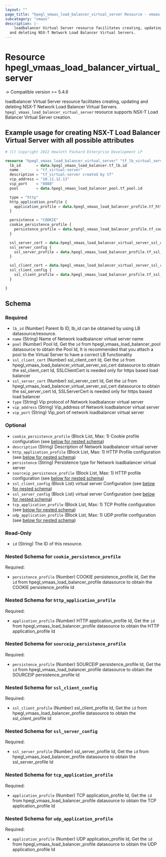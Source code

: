 ```yaml
---
layout: ""
page_title: "hpegl_vmaas_load_balancer_virtual_server Resource - vmaas-terraform-resources"
subcategory: "vmaas"
description: |-
    loadbalancer Virtual Server resource facilitates creating, updating
  and deleting NSX-T Network Load Balancer Virtual Servers.
---
```


# Resource hpegl_vmaas_load_balancer_virtual_server

-> Compatible version >= 5.4.6

loadbalancer Virtual Server resource facilitates creating, updating
		and deleting NSX-T Network Load Balancer Virtual Servers.
`hpegl_vmaas_load_balancer_virtual_server` resource supports NSX-T Load Balancer Virtual Server creation.

## Example usage for creating NSX-T Load Balancer Virtual Server with all possible attributes

```terraform
# (C) Copyright 2022 Hewlett Packard Enterprise Development LP

resource "hpegl_vmaas_load_balancer_virtual_server" "tf_lb_virtual_server" {
  lb_id       = data.hpegl_vmaas_load_balancer.tf_lb.id
  name        = "tf_virtual-server"
  description = "tf_virtual-server created by tf"
  vip_address = "10.11.12.13"
  vip_port    = "8080"
  pool        = data.hpegl_vmaas_load_balancer_pool.tf_pool.id

  type = "http"
  http_application_profile {
    application_profile = data.hpegl_vmaas_load_balancer_profile.tf_http_profile.id
  }

  persistence = "COOKIE"
  cookie_persistence_profile {
    persistence_profile = data.hpegl_vmaas_load_balancer_profile.tf_cookie_profile.id
  }

  ssl_server_cert = data.hpegl_vmaas_load_balancer_virtual_server_ssl_cert.tf_ssl_cert.id
  ssl_server_config {
    ssl_server_profile = data.hpegl_vmaas_load_balancer_profile.tf_ssl_server_profile.id
  }

  ssl_client_cert = data.hpegl_vmaas_load_balancer_virtual_server_ssl_cert.tf_ssl_cert.id
  ssl_client_config {
    ssl_client_profile = data.hpegl_vmaas_load_balancer_profile.tf_ssl_client_profile.id
  }

}
```

<!-- schema generated by tfplugindocs -->
## Schema

### Required

- `lb_id` (Number) Parent lb ID, lb_id can be obtained by using LB datasource/resource.
- `name` (String) Name of Network loadbalancer virtual server name
- `pool` (Number) Pool Id, Get the `id` from hpegl_vmaas_load_balancer_pool datasource to obtain the Pool Id, It is recommended that you attach a pool to the Virtual Server to have a correct LB functionality
- `ssl_client_cert` (Number) ssl_client_cert Id, Get the `id` from hpegl_vmaas_load_balancer_virtual_server_ssl_cert datasource to obtain the ssl_client_cert Id, SSLClientCert is needed only for https based load balancer
- `ssl_server_cert` (Number) ssl_server_cert Id, Get the `id` from hpegl_vmaas_load_balancer_virtual_server_ssl_cert datasource to obtain the ssl_server_cert Id, SSLServerCert is needed only for https based load balancer
- `type` (String) Vip protocol of Network loadbalancer virtual server
- `vip_address` (String) Vip_address of Network loadbalancer virtual server
- `vip_port` (String) Vip_port of network loadbalancer virtual server

### Optional

- `cookie_persistence_profile` (Block List, Max: 1) Cookie profile configuration (see [below for nested schema](#nestedblock--cookie_persistence_profile))
- `description` (String) Description of Network loadbalancer virtual server
- `http_application_profile` (Block List, Max: 1) HTTP Profile configuration (see [below for nested schema](#nestedblock--http_application_profile))
- `persistence` (String) Persistence type for Network loadbalancer virtual server
- `sourceip_persistence_profile` (Block List, Max: 1) HTTP profile configuration (see [below for nested schema](#nestedblock--sourceip_persistence_profile))
- `ssl_client_config` (Block List) virtual server Configuration (see [below for nested schema](#nestedblock--ssl_client_config))
- `ssl_server_config` (Block List) virtual server Configuration (see [below for nested schema](#nestedblock--ssl_server_config))
- `tcp_application_profile` (Block List, Max: 1) TCP Profile configuration (see [below for nested schema](#nestedblock--tcp_application_profile))
- `udp_application_profile` (Block List, Max: 1) UDP profile configuration (see [below for nested schema](#nestedblock--udp_application_profile))

### Read-Only

- `id` (String) The ID of this resource.

<a id="nestedblock--cookie_persistence_profile"></a>
### Nested Schema for `cookie_persistence_profile`

Required:

- `persistence_profile` (Number) COOKIE persistence_profile Id, Get the `id` from hpegl_vmaas_load_balancer_profile datasource to obtain the COOKIE persistence_profile Id


<a id="nestedblock--http_application_profile"></a>
### Nested Schema for `http_application_profile`

Required:

- `application_profile` (Number) HTTP application_profile Id, Get the `id` from hpegl_vmaas_load_balancer_profile datasource to obtain the HTTP application_profile Id


<a id="nestedblock--sourceip_persistence_profile"></a>
### Nested Schema for `sourceip_persistence_profile`

Required:

- `persistence_profile` (Number) SOURCEIP persistence_profile Id, Get the `id` from hpegl_vmaas_load_balancer_profile datasource to obtain the SOURCEIP persistence_profile Id


<a id="nestedblock--ssl_client_config"></a>
### Nested Schema for `ssl_client_config`

Required:

- `ssl_client_profile` (Number) ssl_client_profile Id, Get the `id` from hpegl_vmaas_load_balancer_profile datasource to obtain the ssl_client_profile Id


<a id="nestedblock--ssl_server_config"></a>
### Nested Schema for `ssl_server_config`

Required:

- `ssl_server_profile` (Number) ssl_server_profile Id, Get the `id` from hpegl_vmaas_load_balancer_profile datasource to obtain the ssl_server_profile Id


<a id="nestedblock--tcp_application_profile"></a>
### Nested Schema for `tcp_application_profile`

Required:

- `application_profile` (Number) TCP application_profile Id, Get the `id` from hpegl_vmaas_load_balancer_profile datasource to obtain the TCP application_profile Id


<a id="nestedblock--udp_application_profile"></a>
### Nested Schema for `udp_application_profile`

Required:

- `application_profile` (Number) UDP application_profile Id, Get the `id` from hpegl_vmaas_load_balancer_profile datasource to obtain the UDP application_profile Id